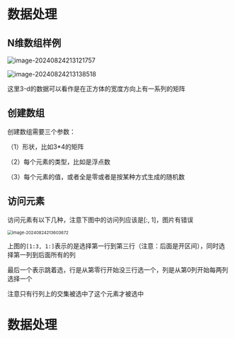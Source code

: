 # 数据处理

## N维数组样例

![image-20240824213121757](https://typora-1310242472.cos.ap-nanjing.myqcloud.com/typora_img/image-20240824213121757.png)

![image-20240824213138518](https://typora-1310242472.cos.ap-nanjing.myqcloud.com/typora_img/image-20240824213138518.png)

这里3-d的数据可以看作是在正方体的宽度方向上有一系列的矩阵

## 创建数组

创建数组需要三个参数：

（1）形状，比如3*4的矩阵

（2）每个元素的类型，比如是浮点数

（3）每个元素的值，或者全是零或者是按某种方式生成的随机数

## 访问元素

访问元素有以下几种，注意下图中的访问列应该是[:, 1]，图片有错误

<img src="https://typora-1310242472.cos.ap-nanjing.myqcloud.com/typora_img/image-20240824213603672.png" alt="image-20240824213603672" style="zoom:67%;" />

上图的`[1:3, 1:]`表示的是选择第一行到第三行（注意：后面是开区间），同时选择第一列到后面所有的列

最后一个表示跳着选，行是从第零行开始没三行选一个，列是从第0列开始每两列选择一个

注意只有行列上的交集被选中了这个元素才被选中

# 数据处理

